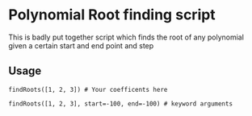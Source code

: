 # Polynomial Root finding script

This is badly put together script which finds the root of any polynomial given a certain start and end point and step

## Usage

```
findRoots([1, 2, 3]) # Your coefficents here

findRoots([1, 2, 3], start=-100, end=-100) # keyword arguments
```
